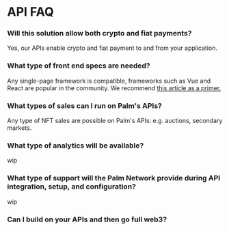# API FAQ
### Will this solution allow both crypto and fiat payments?
Yes, our APIs enable crypto and fiat payment to and from your application.
### What type of front end specs are needed?
Any single-page framework is compatible, frameworks such as Vue and React are popular in the community. We recommend [this article as a primer.](https://mirror.xyz/dhaiwat.eth/O5CK6Tjfv8uhl6FPbjT0yZ8LUwViDPWGYHdu9khRWpM)
### What types of sales can I run on Palm's APIs?
Any type of NFT sales are possible on Palm's APIs: e.g. auctions, secondary markets.
### What type of analytics will be available?
wip
### What type of support will the Palm Network provide during API integration, setup, and configuration?
wip
### Can I build on your APIs and then go full web3?

